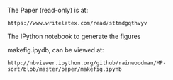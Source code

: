 The Paper (read-only) is at:

    https://www.writelatex.com/read/sttmdgqthvyv

The IPython notebook to generate the figures

makefig.ipydb, can be viewed at:

    http://nbviewer.ipython.org/github/rainwoodman/MP-sort/blob/master/paper/makefig.ipynb
